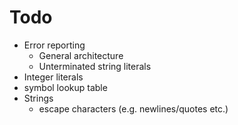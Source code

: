 # Todo

- Error reporting
  - General architecture
  - Unterminated string literals
- Integer literals
- symbol lookup table
- Strings
  - escape characters (e.g. newlines/quotes etc.)